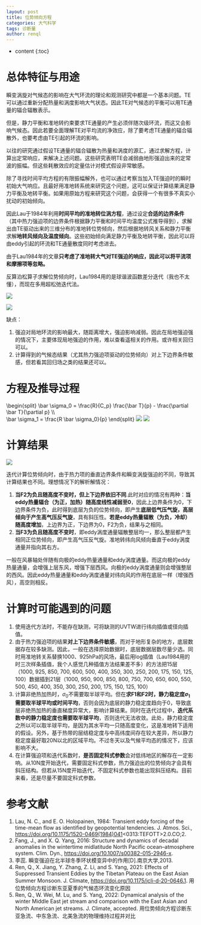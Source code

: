 ```yaml
---
layout: post
title: 位势倾向方程
categories: 大气科学
tags: 诊断量
author: renql
---
```


* content
{:toc}

<script type="text/x-mathjax-config">
  MathJax.Hub.Config({
    tex2jax: {
      inlineMath: [ ['$','$'], ["\\(","\\)"] ],
      processEscapes: true
    }
  });
</script>
<script src="https://cdn.mathjax.org/mathjax/latest/MathJax.js?config=TeX-AMS-MML_HTMLorMML" type="text/javascript"></script>

# 总体特征与用途
瞬变涡旋对气候态的影响在大气环流的理论和观测研究中都是一个基本问题。TE可以通过重新分配热量和涡度影响大气状态。因此TE对气候态的平衡可以用TE通量的辐合辐散表示。

但是，静力平衡和准地转约束要求TE通量的产生必须伴随次级环流，而这又会影响气候态。因此若要全面理解TE对平均流的净效应，除了要考虑TE通量的辐合辐散外，也要考虑由TE引起的环流的影响。

以往的研究通过假设TE通量的辐合辐散为热量和涡度的源汇，通过求解方程，计算出定常响应，来解决上述问题。这些研究表明TE会减弱由地形强迫出来的定常波的振幅。但这些耗散效应的定量估计对模式假设非常敏感。

除了寻找时间平均方程的有限振幅解外，也可以通过考察当加入TE强迫时的瞬时初始大气响应。且最好用准地转系统来研究这个问题，这可以保证计算结果满足静力平衡及地转平衡。如果用原始方程来研究这个问题，会获得一个有很多不真实小扰动的初始倾向。

因此Lau于1984年利用**时间平均的准地转位涡方程**，通过设定**合适的边界条件**（其中热力强迫项的边界条件根据静力平衡和时间平均温度公式推导得到），求解出由TE驱动出来的三维分布的准地转位势倾向，然后根据地转风关系和静力平衡求解**地转风倾向及温度倾向**。这些初始倾向满足静力平衡及地转平衡，因此可以将由eddy引起的环流和TE通量散度同时考虑进去。

由于Lau1984年的文章**只考虑了准地转大气对TE强迫的响应，因此可以将平流项和摩擦项等忽略。**

反算泊松算子求解位势倾向时，Lau1984用的是球谐波函数差分迭代（我也不太懂），而现在多用超松弛迭代法。

![](https://s4.ax1x.com/2022/01/05/TXEkFK.png)

![](https://s4.ax1x.com/2022/01/05/TXEio6.png)

缺点：  
1. 强迫对局地环流的影响最大，随距离增大，强迫影响减弱。因此在局地强迫强的情况下，主要体现局地强迫的作用，难以查看遥相关的作用。或许相关回归可以。  
2. 计算得到的气候态结果（尤其热力强迫项驱动的位势倾向）对上下边界条件敏感，但若看其回归场之类的结果还可以。

# 方程及推导过程
\begin{split}
\bar \sigma_0 = \frac{R}{C_p} \frac{\bar T}{p} - \frac{\partial \bar T}{\partial p} \\\\  
\bar \sigma_1 = \frac{R \bar \sigma_0}{p}
\end{split}
![](https://s4.ax1x.com/2022/01/05/TXEAJO.png)
![](https://s4.ax1x.com/2022/01/05/TXEnOA.png)

# 计算结果
![](https://s4.ax1x.com/2022/01/05/TXEEWD.png)

迭代计算位势倾向时，由于热力项的垂直边界条件和瞬变涡旋强迫的不同，导致其计算结果也不同。理想情况下的解析解情况：  
1. **当F2为负且随高度不变时，但上下边界依旧不同**.此时对应的情况有两种：**当eddy热量辐合（为正，加热）随高度线性减弱至0**，因此上边界条件为0，下边界条件为负，此时得到底层为负的位势倾向，即产生**底层低气压气旋，高层倾向于产生高气压反气旋**，具有斜压性。**若是eddy热量辐散（为负，冷却）随高度增加**，上边界为正，下边界为0，F2为负，结果与之相同。  
2. **当F3为负且随高度不变时**，即eddy涡度通量辐散整层均一，那么整层都产生相同正位势倾向，即产生高气压反气旋。准地转纬向风倾向垂直于eddy涡度通量并指向其右方。

一般在风暴轴处伴随有向极的eddy热量通量和eddy涡度通量。而这向极的eddy热量通量，会增强上层东风，增强下层西风。向极的eddy涡度通量则会增强整层的西风。因此eddy热量通量和eddy涡度通量对纬向风的作用在底层一样（增强西风），高空则相反。  

# 计算时可能遇到的问题
1. 使用迭代方法时，不能存在缺测，可将缺测的UVTW进行纬向插值或径向插值。  
2. 由于热力强迫项的结果**对上下边界条件敏感**，而对于地形复杂的地方，底层数据存在较多缺测。因此，一般在选择原始数据时，底层数据层数尽量少选。同时用准地转关系替换1000、925hPa的风场，最后用log插值（Lau1984用的时三次样条插值，我个人感觉几种插值方法结果差不多）的方法把15层（1000, 925, 850, 700, 600, 500, 400, 350, 300, 250, 200, 175, 150, 125, 100）数据插到21层（1000, 950, 900, 850, 800, 750, 700, 650, 600, 550, 500, 450, 400, 350, 300,     250, 200, 175, 150, 125, 100） 
3. 计算非绝热加热时，$\sigma_0$不需要取半球平均。但在**求F1和F2时，静力稳定度$\sigma_1$需要取半球平均或时间平均**，否则会因为底层的静力稳定度趋向于0，导致底层非绝热加热的垂直梯度异常大，影响计算结果。同时在迭代过程中，**迭代系数中的静力稳定度也需要取半球平均**，否则迭代无法收敛。此处，静力稳定度之所以可以取半球平均，是因为其水平均一只随高度变化，这是准地转下适用的假设。另外，基于热带的层结稳定度与中高纬度间存在较大差异，所以静力稳定度最好取20N以北的区域平均。不过冬天以及气候平均态的情况下，应该影响不大。
4. 在计算强迫项和迭代系数时，**是否固定科式参数**会对低纬地区的解存在一定影响。从10N度开始迭代，需要固定科式参数，热力强迫出的位势倾向才会具有斜压结构。但若从15N度开始迭代，不固定科式参数也能出现斜压结构。目前来看，还是尽量不要固定科式参数。

# 参考文献
1. Lau, N. C., and E. O. Holopainen, 1984: Transient eddy forcing of the time-mean flow as identified by geopotential tendencies. J. Atmos. Sci., https://doi.org/10.1175/1520-0469(1984)041<0313:TEFOTT>2.0.CO;2.  
2. Fang, J., and X. Q. Yang, 2016: Structure and dynamics of decadal anomalies in the wintertime midlatitude North Pacific ocean–atmosphere system. Clim. Dyn., https://doi.org/10.1007/s00382-015-2946-x.  
3. 李蕊. 瞬变强迫在北半球冬季环状模变异中的作用[D].南京大学,2013.  
4. Ren, Q., X. Jiang, Y. Zhang, Z. Li, and S. Yang, 2021: Effects of Suppressed Transient Eddies by the Tibetan Plateau on the East Asian Summer Monsoon. J. Climate, https://doi.org/10.1175/jcli-d-20-0646.1. 用位势倾向方程诊断东亚夏季的气候态环流变化原因  
5. Ren, Q., W. Wei, M. Lu, and S. Yang, 2022: Dynamical analysis of the winter Middle East jet stream and comparison with the East Asian and North American jet streams. J. Climate, accepted. 用位势倾向方程诊断东亚急流、中东急流、北美急流的物理维持过程并对比  
